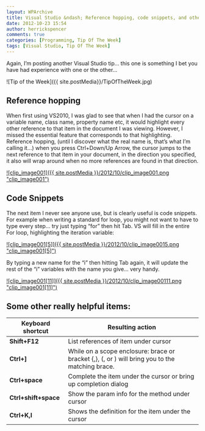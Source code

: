 ```yaml
---
layout: WPArchive
title: Visual Studio &ndash; Reference hopping, code snippets, and other handy shortcuts
date: 2012-10-23 15:54
author: herrickspencer
comments: true
categories: [Programming, Tip Of The Week]
tags: [Visual Studio, Tip Of The Week]
---
```

Again, I’m posting another Visual Studio tip… this one is something I bet you have had experience with one or the other…

![Tip of the Week]({{ site.postMedia}}/TipOfTheWeek.jpg)

## Reference hopping

When first using VS2010, I was glad to see that when I had the cursor on a variable name, class name, property name etc, it would highlight every other reference to that item in the document I was viewing. However, I missed the essential feature that corresponds to that highlighting. Reference hopping, (until I discover what the real name is, that’s what I’m calling it…) when you press Ctrl+Down/Up Arrow, the cursor jumps to the next reference to that item in your document, in the direction you specified, it also will wrap around when no more references are found in that direction.

[![clip_image001]({{ site.postMedia }}/2012/10/clip_image001.png "clip_image001")](https://my/sites/herricks/TipOfTheWeek/Lists/Posts/Attachments/13/clip_image002_2_14C01B2F.png)

## Code Snippets

The next item I never see anyone use, but is clearly useful is code snippets. For example when writing a standard for loop, you might not want to have to type every step… try just typing “for” then hit Tab. VS will fill in the entire For loop, highlighting the iteration variable:

[![clip_image001[5]]({{ site.postMedia }}/2012/10/clip_image0015.png "clip_image001[5]")](https://my/sites/herricks/TipOfTheWeek/Lists/Posts/Attachments/13/clip_image003_2_14C01B2F.png)

By typing a new name for the “i” then hitting Tab again, it will update the rest of the “i” variables with the name you give… very handy.

[![clip_image001[11]]({{ site.postMedia }}/2012/10/clip_image00111.png "clip_image001[11]")](https://my/sites/herricks/TipOfTheWeek/Lists/Posts/Attachments/13/clip_image004_2_14C01B2F.png)

## Some other really helpful items:

| **Keyboard shortcut** | **Resulting action** |
| --- | --- |
| **Shift+F12** | List references of item under cursor |
| **Ctrl+\]** | While on a scope enclosure: brace or bracket {,}, (, or ) will bring you to the matching brace. |
| **Ctrl+space** | Complete the item under the cursor or bring up completion dialog |
| **Ctrl+shift+space** | Show the param info for the method under cursor |
| **Ctrl+K,I** | Shows the definition for the item under the cursor |